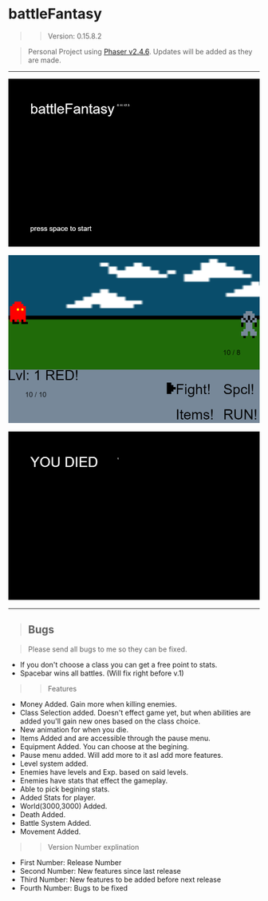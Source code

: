 # battleFantasy
>> Version: 0.15.8.2

> Personal Project using [Phaser v2.4.6](http://phaser.io/). Updates will be added as they are made.

---------------------------------------------------------
![](https://raw.githubusercontent.com/VikingPaul/battleFantasy/master/readmePics/beginningState.png "Opening")

![](https://raw.githubusercontent.com/VikingPaul/battleFantasy/master/readmePics/attackState.png "Battle")

![](https://raw.githubusercontent.com/VikingPaul/battleFantasy/master/readmePics/deathScreen.png "Death")

---------------------------------------------------------

> ## Bugs

> Please send all bugs to me so they can be fixed.

* If you don't choose a class you can get a free point to stats.
* Spacebar wins all battles. (Will fix right before v.1)

>> Features

* Money Added. Gain more when killing enemies.
* Class Selection added. Doesn't effect game yet, but when abilities are added you'll gain new ones based on the class choice.
* New animation for when you die.
* Items Added and are accessible through the pause menu.
* Equipment Added. You can choose at the begining.
* Pause menu added. Will add more to it asI add more features.
* Level system added.
* Enemies have levels and Exp. based on said levels.
* Enemies have stats that effect the gameplay.
* Able to pick begining stats.
* Added Stats for player.
* World(3000,3000) Added.
* Death Added.
* Battle System Added.
* Movement Added.

>> Version Number explination  

* First Number: Release Number  
* Second Number: New features since last release  
* Third Number: New features to be added before next release  
* Fourth Number: Bugs to be fixed